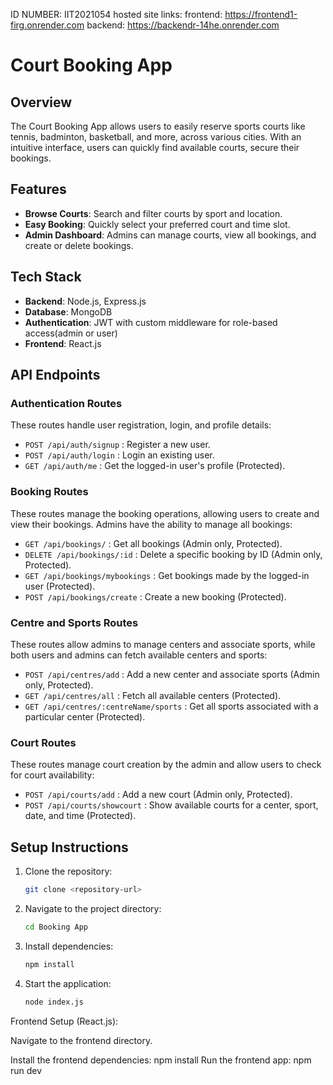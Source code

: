 ID NUMBER: IIT2021054
hosted site links:
frontend: https://frontend1-firg.onrender.com
backend: https://backendr-14he.onrender.com

# Court Booking App

## Overview
The Court Booking App allows users to easily reserve sports courts like tennis, badminton, basketball, and more, across various cities. With an intuitive interface, users can quickly find available courts, secure their bookings.

## Features
- **Browse Courts**: Search and filter courts by sport and location.
- **Easy Booking**: Quickly select your preferred court and time slot.
- **Admin Dashboard**: Admins can manage courts, view all bookings, and create or delete bookings.

## Tech Stack
- **Backend**: Node.js, Express.js
- **Database**: MongoDB
- **Authentication**: JWT with custom middleware for role-based access(admin or user)
- **Frontend**: React.js 


## API Endpoints

### **Authentication Routes**
These routes handle user registration, login, and profile details:
- `POST /api/auth/signup` : Register a new user.
- `POST /api/auth/login` : Login an existing user.
- `GET /api/auth/me` : Get the logged-in user's profile (Protected).

### **Booking Routes**
These routes manage the booking operations, allowing users to create and view their bookings. Admins have the ability to manage all bookings:
- `GET /api/bookings/` : Get all bookings (Admin only, Protected).
- `DELETE /api/bookings/:id` : Delete a specific booking by ID (Admin only, Protected).
- `GET /api/bookings/mybookings` : Get bookings made by the logged-in user (Protected).
- `POST /api/bookings/create` : Create a new booking (Protected).

### **Centre and Sports Routes**
These routes allow admins to manage centers and associate sports, while both users and admins can fetch available centers and sports:
- `POST /api/centres/add` : Add a new center and associate sports (Admin only, Protected).
- `GET /api/centres/all` : Fetch all available centers (Protected).
- `GET /api/centres/:centreName/sports` : Get all sports associated with a particular center (Protected).

### **Court Routes**
These routes manage court creation by the admin and allow users to check for court availability:
- `POST /api/courts/add` : Add a new court (Admin only, Protected).
- `POST /api/courts/showcourt` : Show available courts for a center, sport, date, and time (Protected).

## Setup Instructions
1. Clone the repository:
   ```bash
   git clone <repository-url>
   ```
2. Navigate to the project directory:
   ```bash
   cd Booking App
   ```
3. Install dependencies:
   ```bash
   npm install
   ```

5. Start the application:
   ```bash
   node index.js
   ```
   
Frontend Setup 
 (React.js):

Navigate to the frontend directory.

Install the frontend dependencies:
npm install
Run the frontend app:
npm run dev


